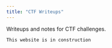 ```yaml
---
title: "CTF Writeups"
---
```

Writeups and notes for CTF challenges.

``` 
This website is in construction
``` 